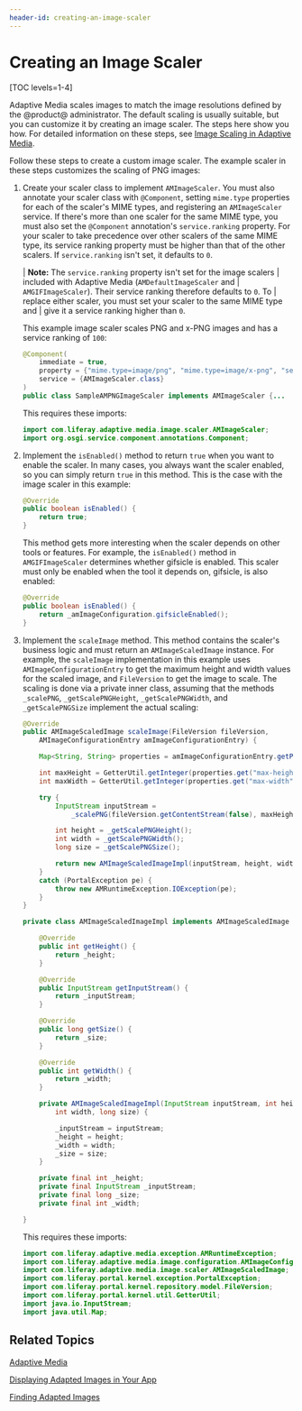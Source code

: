 ```yaml
---
header-id: creating-an-image-scaler
---
```


# Creating an Image Scaler

[TOC levels=1-4]

Adaptive Media scales images to match the image resolutions defined by the 
@product@ administrator. The default scaling is usually suitable, but you can 
customize it by creating an image scaler. The steps here show you how. For 
detailed information on these steps, see 
[Image Scaling in Adaptive Media](/docs/7-2/frameworks/-/knowledge_base/f/adaptive-media#image-scaling-in-adaptive-media). 

Follow these steps to create a custom image scaler. The example scaler in these 
steps customizes the scaling of PNG images: 

1.  Create your scaler class to implement `AMImageScaler`. You must also 
    annotate your scaler class with `@Component`, setting `mime.type` properties 
    for each of the scaler's MIME types, and registering an `AMImageScaler` 
    service. If there's more than one scaler for the same MIME type, you must 
    also set the `@Component` annotation's `service.ranking` property. For your 
    scaler to take precedence over other scalers of the same MIME type, its 
    service ranking property must be higher than that of the other scalers. If 
    `service.ranking` isn't set, it defaults to `0`. 

    | **Note:** The `service.ranking` property isn't set for the image scalers 
    | included with Adaptive Media (`AMDefaultImageScaler` and 
    | `AMGIFImageScaler`). Their service ranking therefore defaults to `0`. To 
    | replace either scaler, you must set your scaler to the same MIME type and 
    | give it a service ranking higher than `0`. 

    This example image scaler scales PNG and x-PNG images and has a service 
    ranking of `100`: 

    ```java
    @Component(
        immediate = true,
        property = {"mime.type=image/png", "mime.type=image/x-png", "service.ranking:Integer=100"},
        service = {AMImageScaler.class}
    )
    public class SampleAMPNGImageScaler implements AMImageScaler {...
    ```

    This requires these imports: 

    ```java
    import com.liferay.adaptive.media.image.scaler.AMImageScaler;
    import org.osgi.service.component.annotations.Component;
    ```

2.  Implement the `isEnabled()` method to return `true` when you want to enable 
    the scaler. In many cases, you always want the scaler enabled, so you can 
    simply return `true` in this method. This is the case with the image scaler 
    in this example: 

    ```java
    @Override
    public boolean isEnabled() {
        return true;
    }
    ```

    This method gets more interesting when the scaler depends on other tools or 
    features. For example, the `isEnabled()` method in `AMGIFImageScaler` 
    determines whether gifsicle is enabled. This scaler must only be enabled 
    when the tool it depends on, gifsicle, is also enabled: 

    ```java
    @Override
    public boolean isEnabled() {
        return _amImageConfiguration.gifsicleEnabled();
    }
    ```

3.  Implement the `scaleImage` method. This method contains the scaler's 
    business logic and must return an `AMImageScaledImage` instance. For 
    example, the `scaleImage` implementation in this example uses 
    `AMImageConfigurationEntry` to get the maximum height and width values for 
    the scaled image, and `FileVersion` to get the image to scale. The scaling 
    is done via a private inner class, assuming that the methods `_scalePNG`, 
    `_getScalePNGHeight`, `_getScalePNGWidth`, and `_getScalePNGSize` implement 
    the actual scaling: 

    ```java
    @Override
    public AMImageScaledImage scaleImage(FileVersion fileVersion,
        AMImageConfigurationEntry amImageConfigurationEntry) {

        Map<String, String> properties = amImageConfigurationEntry.getProperties();

        int maxHeight = GetterUtil.getInteger(properties.get("max-height"));
        int maxWidth = GetterUtil.getInteger(properties.get("max-width"));

        try {
            InputStream inputStream = 
                _scalePNG(fileVersion.getContentStream(false), maxHeight, maxWidth);

            int height = _getScalePNGHeight();
            int width = _getScalePNGWidth();
            long size = _getScalePNGSize();

            return new AMImageScaledImageImpl(inputStream, height, width, size);
        }
        catch (PortalException pe) {
            throw new AMRuntimeException.IOException(pe);
        }
    }

    private class AMImageScaledImageImpl implements AMImageScaledImage {

        @Override
        public int getHeight() {
            return _height;
        }

        @Override
        public InputStream getInputStream() {
            return _inputStream;
        }

        @Override
        public long getSize() {
            return _size;
        }

        @Override
        public int getWidth() {
            return _width;
        }

        private AMImageScaledImageImpl(InputStream inputStream, int height, 
            int width, long size) {

            _inputStream = inputStream;
            _height = height;
            _width = width;
            _size = size;
        }

        private final int _height;
        private final InputStream _inputStream;
        private final long _size;
        private final int _width;

    }
    ```

    This requires these imports: 

    ```java
    import com.liferay.adaptive.media.exception.AMRuntimeException;
    import com.liferay.adaptive.media.image.configuration.AMImageConfigurationEntry;
    import com.liferay.adaptive.media.image.scaler.AMImageScaledImage;
    import com.liferay.portal.kernel.exception.PortalException;
    import com.liferay.portal.kernel.repository.model.FileVersion;
    import com.liferay.portal.kernel.util.GetterUtil;
    import java.io.InputStream;
    import java.util.Map;
    ```

## Related Topics

[Adaptive Media](/docs/7-2/frameworks/-/knowledge_base/f/adaptive-media)

[Displaying Adapted Images in Your App](/docs/7-2/frameworks/-/knowledge_base/f/displaying-adapted-images-in-your-app)

[Finding Adapted Images](/docs/7-2/frameworks/-/knowledge_base/f/finding-adapted-images)
